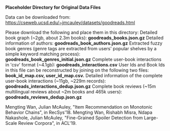 **Placeholder Directory for Original Data Files**

Data can be downloaded from: https://cseweb.ucsd.edu/~jmcauley/datasets/goodreads.html

Please download the following and place them in this directory:
Detailed book graph (~2gb, about 2.3m books): **goodreads_books.json.gz**
Detailed information of authors: **goodreads_book_authors.json.gz**
Extracted fuzzy book genres (genre tags are extracted from users' popular shelves by a simple keyword matching process): **goodreads_book_genres_initial.json.gz**
Complete user-book interactions in 'csv' format (~4.1gb): **goodreads_interactions.csv**
User Ids and Book Ids in this file can be reconstructed by joining on the following two files: **book_id_map.csv, user_id_map.csv.**
Detailed information of the complete user-book interactions (~11gb, ~229m records): **goodreads_interactions_dedup.json.gz**
Complete book reviews (~15m multilingual reviews about ~2m books and 465k users): **goodreads_reviews_dedup.json.gz**


Mengting Wan, Julian McAuley, "Item Recommendation on Monotonic Behavior Chains", in RecSys'18. 
Mengting Wan, Rishabh Misra, Ndapa Nakashole, Julian McAuley, "Fine-Grained Spoiler Detection from Large-Scale Review Corpora", in ACL'19. 
